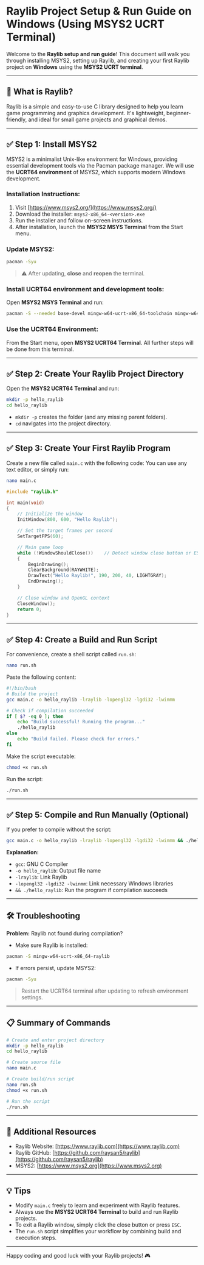 # Raylib Project Setup & Run Guide on Windows (Using MSYS2 UCRT Terminal)

Welcome to the **Raylib setup and run guide**! This document will walk you through installing MSYS2, setting up Raylib, and creating your first Raylib project on **Windows** using the **MSYS2 UCRT terminal**.

---

## 📌 What is Raylib?

Raylib is a simple and easy-to-use C library designed to help you learn game programming and graphics development. It's lightweight, beginner-friendly, and ideal for small game projects and graphical demos.

---

## ✅ Step 1: Install MSYS2

MSYS2 is a minimalist Unix-like environment for Windows, providing essential development tools via the Pacman package manager. We will use the **UCRT64 environment** of MSYS2, which supports modern Windows development.

### Installation Instructions:

1. Visit [https://www.msys2.org/](https://www.msys2.org/)
2. Download the installer: `msys2-x86_64-<version>.exe`
3. Run the installer and follow on-screen instructions.
4. After installation, launch the **MSYS2 MSYS Terminal** from the Start menu.

### Update MSYS2:

```bash
pacman -Syu
```

> ⚠️ After updating, **close** and **reopen** the terminal.

### Install UCRT64 environment and development tools:

Open **MSYS2 MSYS Terminal** and run:

```bash
pacman -S --needed base-devel mingw-w64-ucrt-x86_64-toolchain mingw-w64-ucrt-x86_64-raylib
```

### Use the UCRT64 Environment:

From the Start menu, open **MSYS2 UCRT64 Terminal**. All further steps will be done from this terminal.

---

## ✅ Step 2: Create Your Raylib Project Directory

Open the **MSYS2 UCRT64 Terminal** and run:

```bash
mkdir -p hello_raylib
cd hello_raylib
```

- `mkdir -p` creates the folder (and any missing parent folders).
- `cd` navigates into the project directory.

---

## ✅ Step 3: Create Your First Raylib Program

Create a new file called `main.c` with the following code:
You can use any text editor, or simply run:

```bash
nano main.c
```

```c
#include "raylib.h"

int main(void)
{
    // Initialize the window
    InitWindow(800, 600, "Hello Raylib");

    // Set the target frames per second
    SetTargetFPS(60);

    // Main game loop
    while (!WindowShouldClose())    // Detect window close button or ESC key
    {
        BeginDrawing();
        ClearBackground(RAYWHITE);
        DrawText("Hello Raylib!", 190, 200, 40, LIGHTGRAY);
        EndDrawing();
    }

    // Close window and OpenGL context
    CloseWindow();
    return 0;
}
```

---

## ✅ Step 4: Create a Build and Run Script

For convenience, create a shell script called `run.sh`:

```bash
nano run.sh
```

Paste the following content:

```bash
#!/bin/bash
# Build the project
gcc main.c -o hello_raylib -lraylib -lopengl32 -lgdi32 -lwinmm

# Check if compilation succeeded
if [ $? -eq 0 ]; then
    echo "Build successful! Running the program..."
    ./hello_raylib
else
    echo "Build failed. Please check for errors."
fi
```

Make the script executable:

```bash
chmod +x run.sh
```

Run the script:

```bash
./run.sh
```

---

## ✅ Step 5: Compile and Run Manually (Optional)

If you prefer to compile without the script:

```bash
gcc main.c -o hello_raylib -lraylib -lopengl32 -lgdi32 -lwinmm && ./hello_raylib
```

**Explanation:**

- `gcc`: GNU C Compiler
- `-o hello_raylib`: Output file name
- `-lraylib`: Link Raylib
- `-lopengl32 -lgdi32 -lwinmm`: Link necessary Windows libraries
- `&& ./hello_raylib`: Run the program if compilation succeeds

---

## 🛠️ Troubleshooting

**Problem:** Raylib not found during compilation?

- Make sure Raylib is installed:

```bash
pacman -S mingw-w64-ucrt-x86_64-raylib
```

- If errors persist, update MSYS2:

```bash
pacman -Syu
```

> Restart the UCRT64 terminal after updating to refresh environment settings.

---

## 📋 Summary of Commands

```bash
# Create and enter project directory
mkdir -p hello_raylib
cd hello_raylib

# Create source file
nano main.c

# Create build/run script
nano run.sh
chmod +x run.sh

# Run the script
./run.sh
```

---

## 🔗 Additional Resources

- Raylib Website: [https://www.raylib.com](https://www.raylib.com)
- Raylib GitHub: [https://github.com/raysan5/raylib](https://github.com/raysan5/raylib)
- MSYS2: [https://www.msys2.org](https://www.msys2.org)

---

## 💡 Tips

- Modify `main.c` freely to learn and experiment with Raylib features.
- Always use the **MSYS2 UCRT64 Terminal** to build and run Raylib projects.
- To exit a Raylib window, simply click the close button or press `ESC`.
- The `run.sh` script simplifies your workflow by combining build and execution steps.

---

Happy coding and good luck with your Raylib projects! 🎮
